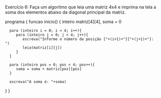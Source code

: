 Exercício 6: Faça um algoritmo que leia uma matriz 4x4 e imprima na tela a soma dos elementos abaixo da diagonal principal da matriz.


programa
{
   funcao inicio()
   {
      inteiro matriz[4][4], soma = 0

      para (inteiro i = 0; i < 4; i++){
         para (inteiro j = 0; j < 4; j++){
            escreva("Informe o número da posição ["+(i+1)+"]["+(j+1)+"]: ")
            leia(matriz[i][j])
         }
      }

      para (inteiro pos = 0; pos < 4; pos++){
         soma = soma + matriz[pos][pos]
      }

      escreva("A soma é: "+soma)
   }
}